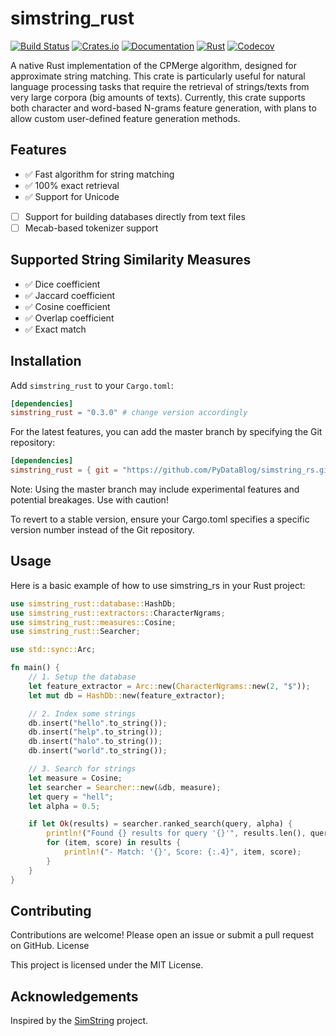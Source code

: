 # simstring_rust

[![Build Status](https://github.com/PyDataBlog/simstring_rs/actions/workflows/CI.yml/badge.svg)](https://github.com/PyDataBlog/simstring_rs/actions)
[![Crates.io](https://img.shields.io/crates/v/simstring_rust.svg)](https://crates.io/crates/simstring_rust)
[![Documentation](https://docs.rs/simstring_rust/badge.svg)](https://docs.rs/simstring_rust)
[![Rust](https://img.shields.io/badge/rust-1.63.0%2B-blue.svg?maxAge=3600)](https://github.com/PyDataBlog/simstring_rs)
[![Codecov](https://img.shields.io/codecov/c/github/PyDataBlog/simstring_rs?token=XJM8O8TD4U)](https://codecov.io/gh/PyDataBlog/simstring_rs)

A native Rust implementation of the CPMerge algorithm, designed for approximate string matching. This crate is particularly useful for natural language processing tasks that require the retrieval of strings/texts from very large corpora (big amounts of texts). Currently, this crate supports both character and word-based N-grams feature generation, with plans to allow custom user-defined feature generation methods.

## Features

- ✅ Fast algorithm for string matching
- ✅ 100% exact retrieval
- ✅ Support for Unicode
- [ ] Support for building databases directly from text files
- [ ] Mecab-based tokenizer support

## Supported String Similarity Measures

- ✅ Dice coefficient
- ✅ Jaccard coefficient
- ✅ Cosine coefficient
- ✅ Overlap coefficient
- ✅ Exact match

## Installation

Add `simstring_rust` to your `Cargo.toml`:

```toml
[dependencies]
simstring_rust = "0.3.0" # change version accordingly
```

For the latest features, you can add the master branch by specifying the Git repository:

```toml
[dependencies]
simstring_rust = { git = "https://github.com/PyDataBlog/simstring_rs.git", branch = "main" }
```

Note: Using the master branch may include experimental features and potential breakages. Use with caution!

To revert to a stable version, ensure your Cargo.toml specifies a specific version number instead of the Git repository.

## Usage

Here is a basic example of how to use simstring_rs in your Rust project:

```Rust
use simstring_rust::database::HashDb;
use simstring_rust::extractors::CharacterNgrams;
use simstring_rust::measures::Cosine;
use simstring_rust::Searcher;

use std::sync::Arc;

fn main() {
    // 1. Setup the database
    let feature_extractor = Arc::new(CharacterNgrams::new(2, "$"));
    let mut db = HashDb::new(feature_extractor);

    // 2. Index some strings
    db.insert("hello".to_string());
    db.insert("help".to_string());
    db.insert("halo".to_string());
    db.insert("world".to_string());

    // 3. Search for strings
    let measure = Cosine;
    let searcher = Searcher::new(&db, measure);
    let query = "hell";
    let alpha = 0.5;

    if let Ok(results) = searcher.ranked_search(query, alpha) {
        println!("Found {} results for query '{}'", results.len(), query);
        for (item, score) in results {
            println!("- Match: '{}', Score: {:.4}", item, score);
        }
    }
}
```

<!-- ## Releasing -->
<!---->
<!-- This project uses [`cargo-release`](https://github.com/crate-ci/cargo-release) and [`git-cliff`](https://github.com/orhun/git-cliff) to automate the release process. -->
<!---->
<!-- ### Prerequisites -->
<!---->
<!-- Before creating a release, ensure you have installed the necessary tools: -->
<!---->
<!-- ```bash -->
<!-- cargo install cargo-release -->
<!-- cargo install git-cliff -->
<!-- ``` -->
<!---->
<!-- ### Creating a Release -->
<!---->
<!-- 1.  Ensure your local `main` branch is up-to-date: -->
<!--     ```bash -->
<!--     git checkout main -->
<!--     git pull origin main -->
<!--     ``` -->
<!-- 2.  Run `cargo release` with the desired release level (`patch`, `minor`, or `major`). The command runs in dry-run mode by default, so you can review the changes. -->
<!--     ```bash -->
<!--     cargo release <LEVEL> -->
<!--     ``` -->
<!-- 3.  Once you have verified the plan, execute the release: -->
<!--     ```bash -->
<!--     cargo release <LEVEL> --execute -->
<!--     ``` -->
<!---->
<!-- This will automatically: -->
<!-- -   Generate and update the `CHANGELOG.md`. -->
<!-- -   Bump the version in `Cargo.toml`. -->
<!-- -   Commit the changes and create a new Git tag. -->
<!-- -   Push the commit and tag to GitHub, which triggers the CI/CD pipeline to publish the crate to `crates.io`. -->

## Contributing

Contributions are welcome! Please open an issue or submit a pull request on GitHub.
License

This project is licensed under the MIT License.

## Acknowledgements

Inspired by the [SimString](https://www.chokkan.org/software/simstring/) project.

